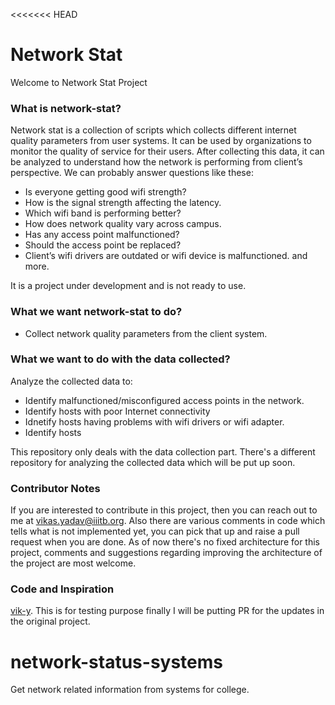 <<<<<<< HEAD
# Network Stat

Welcome to Network Stat Project 

### What is network-stat? 
Network stat is a collection of scripts which collects different internet quality parameters from user systems. It can be used by organizations to monitor the quality of service for their users. After collecting this data, it can be analyzed to understand how the network is performing from client’s perspective. We can probably answer questions like these:
 - Is everyone getting good wifi strength? 
 - How is the signal strength affecting the latency.
 - Which wifi band is performing better? 
 - How does network quality vary across campus. 
 - Has any access point malfunctioned? 
 - Should the access point be replaced? 
 - Client’s wifi drivers are outdated or wifi device is malfunctioned.
and more.

It is a project under development and is not ready to use. 


 
### What we want network-stat to do? 
  - Collect network quality parameters from the client system.
 
### What we want to do with the data collected? 
Analyze the collected data to: 
  - Identify malfunctioned/misconfigured access points in the network. 
  - Identify hosts with poor Internet connectivity 
  - Idnetify hosts having problems with wifi drivers or wifi adapter.
  - Identify hosts 

This repository only deals with the data collection part. There's a different repository for analyzing the collected data which will be put up soon. 

### Contributor Notes
If you are interested to contribute in this project, then you can reach out to me at vikas.yadav@iiitb.org. Also there are various comments in code which tells what is not implemented yet, you can pick that up and raise a pull request when you are done. As of now there's no fixed architecture for this project, comments and suggestions regarding improving the architecture of the project are most welcome. 

### Code and Inspiration
[vik-y](https://github.com/vik-y/network-stat). This is for testing purpose finally I will be putting PR for the updates in the original project.

# network-status-systems
Get network related information from systems for college.

